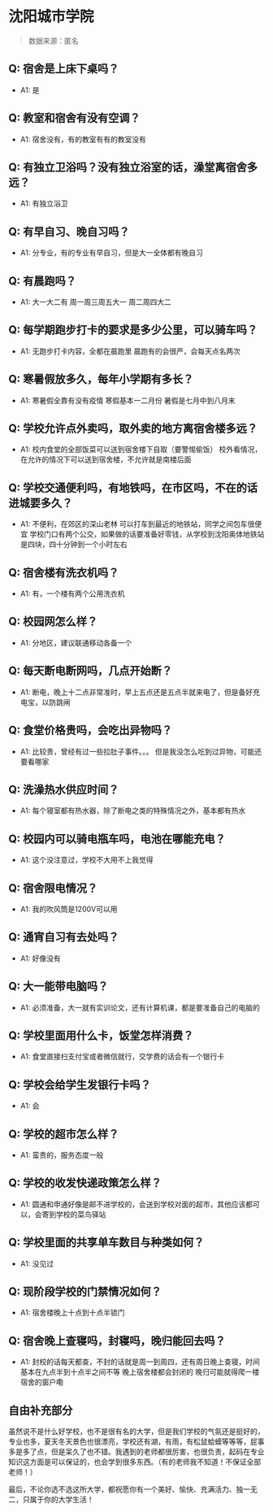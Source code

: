 # 沈阳城市学院

> 数据来源：匿名

## Q: 宿舍是上床下桌吗？

- A1: 是

## Q: 教室和宿舍有没有空调？

- A1: 宿舍没有，有的教室有有的教室没有

## Q: 有独立卫浴吗？没有独立浴室的话，澡堂离宿舍多远？

- A1: 有独立浴卫

## Q: 有早自习、晚自习吗？

- A1: 分专业，有的专业有早自习，但是大一全体都有晚自习

## Q: 有晨跑吗？

- A1: 大一大二有
周一周三周五大一
周二周四大二

## Q: 每学期跑步打卡的要求是多少公里，可以骑车吗？

- A1: 无跑步打卡内容，全都在晨跑里
晨跑有的会很严，会每天点名两次

## Q: 寒暑假放多久，每年小学期有多长？

- A1: 寒暑假全靠有没有疫情
寒假基本一二月份
暑假是七月中到八月末

## Q: 学校允许点外卖吗，取外卖的地方离宿舍楼多远？

- A1: 校内食堂的全部饭菜可以送到宿舍楼下自取（要警惕偷饭）
校外看情况，在允许的情况下可以送到宿舍楼，不允许就是南楼后面

## Q: 学校交通便利吗，有地铁吗，在市区吗，不在的话进城要多久？

- A1: 不便利，在郊区的深山老林
可以打车到最近的地铁站，同学之间包车很便宜
学校门口有两个公交，如果做的话要准备好零钱，从学校到沈阳奥体地铁站是四块，四十分钟到一个小时左右

## Q: 宿舍楼有洗衣机吗？

- A1: 有，一个楼有两个公用洗衣机

## Q: 校园网怎么样？

- A1: 分地区，建议联通移动各备一个

## Q: 每天断电断网吗，几点开始断？

- A1: 断电，晚上十二点非常准时，早上五点还是五点半就来电了，但是备好充电宝，以防跳闸

## Q: 食堂价格贵吗，会吃出异物吗？

- A1: 比较贵，曾经有过一些拉肚子事件。。。
但是我没怎么吃到过异物，可能还要看哪家

## Q: 洗澡热水供应时间？

- A1: 每个寝室都有热水器，除了断电之类的特殊情况之外，基本都有热水

## Q: 校园内可以骑电瓶车吗，电池在哪能充电？

- A1: 这个没注意过，学校不大用不上我觉得

## Q: 宿舍限电情况？

- A1: 我的吹风筒是1200V可以用

## Q: 通宵自习有去处吗？

- A1: 好像没有

## Q: 大一能带电脑吗？

- A1: 必须准备，大一就有实训论文，还有计算机课，都是要准备自己的电脑的

## Q: 学校里面用什么卡，饭堂怎样消费？

- A1: 食堂直接扫支付宝或者微信就行，交学费的话会有一个银行卡

## Q: 学校会给学生发银行卡吗？

- A1: 会

## Q: 学校的超市怎么样？

- A1: 蛮贵的，服务态度一般

## Q: 学校的收发快递政策怎么样？

- A1: 圆通和申通好像是邮不进学校的，会送到学校对面的超市，其他应该都可以，会寄到学校的菜鸟驿站

## Q: 学校里面的共享单车数目与种类如何？

- A1: 没见过

## Q: 现阶段学校的门禁情况如何？

- A1: 宿舍楼晚上十点到十点半锁门

## Q: 宿舍晚上查寝吗，封寝吗，晚归能回去吗？

- A1: 封校的话每天都查，不封的话就是周一到周四，还有周日晚上查寝，时间基本在九点半到十点半之间不等
晚上宿舍楼都会封闭的
晚归可能就得爬一楼宿舍的窗户嘞

## 自由补充部分

虽然说不是什么好学校，也不是很有名的大学，但是我们学校的气氛还是挺好的，专业也多，夏天冬天景色也很漂亮，学校还有湖，有雨，有松鼠蛤蟆等等等，屁事多是多了点，但是呆久了也不错。我遇到的老师都很厉害，也很负责，起码在专业知识这方面是可以保证的，也会学到很多东西。（有的老师我不知道！不保证全部老师！）

最后，不论你选不选这所大学，都祝愿你有一个美好、愉快、充满活力、独一无二，只属于你的大学生活！